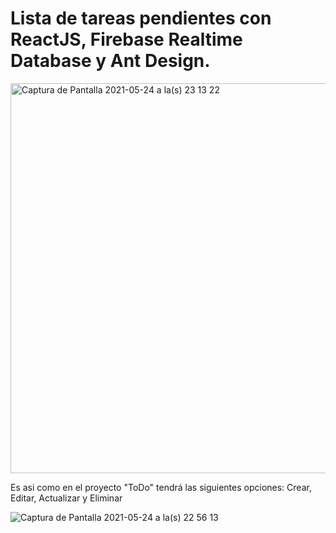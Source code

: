 # Lista de tareas pendientes con ReactJS, Firebase Realtime Database y Ant Design.

<img width="624" alt="Captura de Pantalla 2021-05-24 a la(s) 23 13 22" src="https://user-images.githubusercontent.com/24228373/119434224-bb400600-bce5-11eb-89db-6985b3258ebf.png">

Es asi como en el proyecto "ToDo" tendrá las siguientes opciones:
Crear, Editar, Actualizar y Eliminar

![Captura de Pantalla 2021-05-24 a la(s) 22 56 13](https://user-images.githubusercontent.com/24228373/119432989-4d92da80-bce3-11eb-8117-69f3ae8db17b.png)

<!-- import firebase from "firebase/app";
import "firebase/database";

const firebaseConfig = {
    apiKey: "AIzaSyBtKADxwTRkYcahlqJRuiZYqMNMlwWP0P8",
    authDomain: "to-do-list-reactjs-dfba4.firebaseapp.com",
    databaseURL: "https://to-do-list-reactjs-dfba4-default-rtdb.firebaseio.com",
    projectId: "to-do-list-reactjs-dfba4",
    storageBucket: "to-do-list-reactjs-dfba4.appspot.com",
    messagingSenderId: "909701232205",
    appId: "1:909701232205:web:7da75aa172fbbb3d0a4e04",
};

firebase.initializeApp(firebaseConfig);

export default firebase; --->

